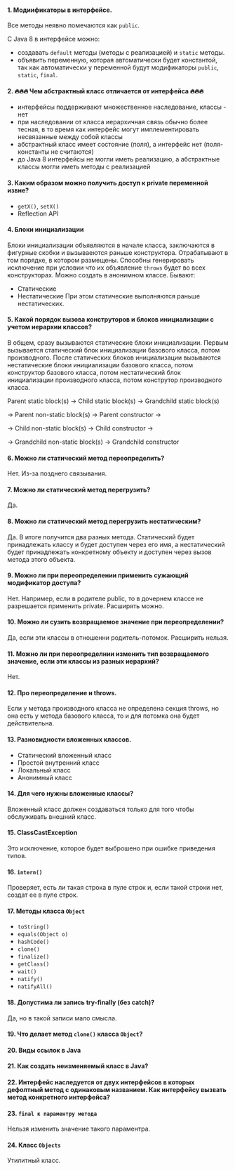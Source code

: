  #### 1. Модиификаторы в интерфейсе. 
  Все методы неявно помечаются как `public`.
  
С Java 8 в интерфейсе можно:
  * создавать `default` методы (методы с реализацией) и `static` методы.
  * объявить переменную, которая автоматически будет константой, так как автоматически у переменной будут модификаторы `public`, `static`, `final`.

#### 2. 🔥🔥🔥 Чем абстрактный класс отличается от интерфейса 🔥🔥🔥
* интерфейсы поддерживают множественное наследование, классы - нет
* при наследовании от класса иерархичная связь обычно более тесная, в то время как интерфейс могут имплементировать несвязанные между собой классы
* абстрактный класс имеет состояние (поля), а интерфейс нет (поля-константы не считаются)
* до Java 8 интерфейсы не могли иметь реализацию, а абстрактные классы могли иметь методы с реализацией

#### 3. Каким образом можно получить доступ к private переменной извне?
* `getX()`, `setX()`
* Reflection API 

#### 4. Блоки инициализации 
 Блоки инициализации объявляются в начале класса, заключаются в фигурные скобки и вызываеются раньше конструктора.
 Отрабатывают в том порядке, в котором размещены. Способны генерировать исключение при условии что их объявление `throws` будет во всех конструкторах.
 Можно создать в анонимном классе.
Бывают: 
* Статические
* Нестатические
При этом статические выполняются раньше нестатических.  

#### 5. Какой порядок вызова конструторов и блоков инициализации с учетом иерархии классов?
 В общем, сразу вызываются статические блоки инициализации. Первым вызывается статический блок инициализации базового класса, потом производного.
После статических блоков инициализации вызываются нестатические блоки инициализации базового класса, потом конструктор базового класса, потом нестатический блок 
инициализации производного класса, потом конструтор производного класса.

Parent static block(s) → Child static block(s) → Grandchild static block(s)

→ Parent non-static block(s) → Parent constructor →

→ Child non-static block(s) → Child constructor →

→ Grandchild non-static block(s) → Grandchild constructor

#### 6. Можно ли статический метод переопределить? 
Нет. Из-за позднего связывания.

#### 7. Можно ли статический метод перегрузить?
Да.

#### 8. Можно ли статический метод перегрузить нестатическим?
Да. В итоге получится два разных метода. Статический будет принадлежать классу и будет доступен через его имя, а нестатический будет принадлежать 
конкретному объекту и доступен через вызов метода этого объекта.

#### 9. Можно ли при переопределении применить сужающий модификатор доступа?
Нет. Например, если в родителе public, то в дочернем классе не разрешается применить private. Расширять можно.

#### 10. Можно ли сузить возвращаемое значение при переопределении?
Да, если эти классы в отношенни родитель-потомок. Расширить нельзя.

#### 11. Можно ли при переопределнии изменить тип возвращаемого значение, если эти классы из разных иерархий?
Нет.

#### 12. Про переопределение и throws.
Если у метода производного класса не определена секция throws, но она есть у метода базового класса, то и для потомка она будет действительна.

#### 13. Разновидности вложенных классов. 
* Статический вложенный класс
* Простой внутренний класс
* Локальный класс
* Анонимный класс

#### 14. Для чего нужны вложенные классы?
Вложенный класс должен создаваться только для того чтобы обслуживать внешний класс. 

#### 15. ClassCastException
Это исключение, которое будет выброшено при ошибке приведения типов.

#### 16. `intern()`
Проверяет, есть ли такая строка в пуле строк и, если такой строки нет, создат ее в пуле строк.

#### 17. Методы класса `Object`
* `toString()`
* `equals(Object o)`
* `hashCode()`
* `clone()`
* `finalize()`
* `getClass()`
* `wait()`
* `natify()`
* `natifyAll()`

#### 18. Допустима ли запись try-finally (без catch)?
Да, но в такой записи мало смысла.

#### 19. Что делает метод `clone()` класса `Object`?

#### 20. Виды ссылок в Java

#### 21. Как создать неизменяемый класс в Java?

#### 22. Интерфейс наследуется от двух интерфейсов в которых дефолтный метод с одинаковым названием. Как интерфейсу вызвать метод конкретного интерфейса?

#### 23. `final к параментру метода`
Нельзя изменить значение такого параментра. 

#### 24. Класс `Objects`
Утилитный класс. 
